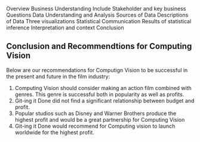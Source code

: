 Overview
Business Understanding
    Include Stakeholder and key business Questions
Data Understanding and Analysis
    Sources of Data
    Descriptions of Data
    Three visualizations
Statistical Communication
    Results of statistical inference
    Interpretation and context
Conclusion
## Conclusion and Recommendtions for Computing Vision
Below are our recommendations for Computign Vision to be successful in the present and future in the film industry: 
1. Computing Vision should consider making an action film combined with genres. This genre is successful both in popularity as well as profits.
2. Git-ing it Done did not find a significant relationship between budget and profit.
3. Popular studios such as Disney and Warner Brothers produce the highest profit and would be a great partnership for Computing Vision
4. Git-ing it Done would recommend for Computing vision to launch worldwide for the highest profit. 
